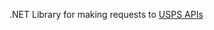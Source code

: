 .NET Library for making requests to [USPS APIs](https://www.usps.com/business/web-tools-apis/documentation-updates.htm)

